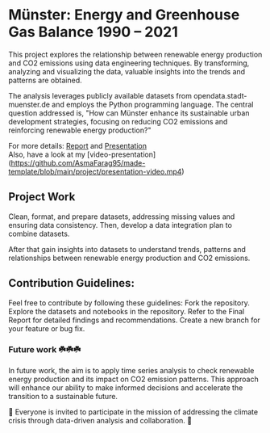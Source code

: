 #  Münster: Energy and Greenhouse Gas Balance 1990 – 2021



This project explores the relationship between renewable energy production and CO2 emissions using data engineering techniques. By transforming, analyzing and visualizing the data, valuable insights into the trends and patterns are obtained. 


The analysis leverages publicly available datasets from opendata.stadt-muenster.de and employs the Python programming language. The central question addressed is, "How can Münster enhance its sustainable urban development strategies, focusing on reducing CO2 emissions and reinforcing renewable energy production?"

For more details:
[Report](https://github.com/AsmaFarag95/made-template/blob/main/project/report.ipynb)
and [Presentation](https://github.com/AsmaFarag95/made-template/blob/main/project/slides.pdf)  
Also, have a look at my [video-presentation] (https://github.com/AsmaFarag95/made-template/blob/main/project/presentation-video.mp4) 

## Project Work

Clean, format, and prepare datasets, addressing missing values and ensuring data consistency.
Then, develop a data integration plan to combine datasets.
 
After that gain insights into datasets to understand trends, patterns and relationships between renewable energy production and CO2 emissions. 
 
 
 
## Contribution Guidelines:

Feel free to contribute by following these guidelines:
Fork the repository.
Explore the datasets and notebooks in the repository.
Refer to the Final Report for detailed findings and recommendations.
Create a new branch for your feature or bug fix.


### Future work ☘️☘️☘️


In future work, the aim is to apply time series analysis to check renewable energy production and its impact on CO2 emission patterns. This approach will enhance our ability to make informed decisions and accelerate the transition to a sustainable future.

🌟  Everyone is invited to participate in the  mission of addressing the climate crisis through data-driven analysis and collaboration. 🌟 
 
